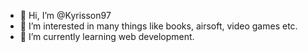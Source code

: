 - 👋 Hi, I’m @Kyrisson97
- 👀 I’m interested in many things like books, airsoft, video games etc.
- 🌱 I’m currently learning web development.

<!---
Kyrisson97/Kyrisson97 is a ✨ special ✨ repository because its `README.md` (this file) appears on your GitHub profile.
You can click the Preview link to take a look at your changes.
--->
